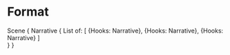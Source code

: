 # Format

Scene {
	Narrative {
		List of: [
		{Hooks: Narrative},
		{Hooks: Narrative},
		{Hooks: Narrative}
		]		
	}
}